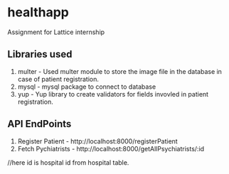 # healthapp
Assignment for Lattice internship

## Libraries used
1. multer - Used multer module to store the image file in the database in case of patient registration.
2. mysql - mysql package to connect to database
3. yup - Yup library to create validators for fields invovled in patient registration.


## API EndPoints
1. Register Patient - http://localhost:8000/registerPatient
2. Fetch Pychiatrists - http://localhost:8000/getAllPsychiatrists/:id

//here id is hospital id from hospital table.


